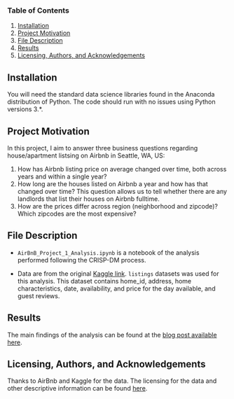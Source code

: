 ### Table of Contents

  1. [Installation](#installation)
  2. [Project Motivation](#motivation)
  3. [File Description](#files)
  4. [Results](#results)
  5. [Licensing, Authors, and Acknowledgements](#licensing)
  
## Installation <a name = "installation"></a>

You will need the standard data science libraries found in the Anaconda distribution of Python. The code should run with no issues using Python versions 3.*.

## Project Motivation <a name = "motivation"></a>
In this project, I aim to answer three business questions regarding house/apartment listsing on Airbnb in Seattle, WA, US: 
1. How has Airbnb listing price on average changed over time, both across years and within a single year? 
2. How long are the houses listed on Airbnb a year and how has that changed over time? This question allows us to tell whether there are any landlords that list their houses on Airbnb fulltime. 
3. How are the prices differ across region (neighborhood and zipcode)? Which zipcodes are the most expensive?

## File Description <a name = "files"></a>

* `AirBnB_Project_1_Analysis.ipynb` is a notebook of the analysis performed following the CRISP-DM process.

* Data are from the original [Kaggle link](https://www.kaggle.com/airbnb/seattle). `listings` datasets was used for this analysis. This dataset contains home_id, address, home characteristics, date, availability, and price for the day available, and guest reviews.

## Results <a name = "results"></a>

The main findings of the analysis can be found at the [blog post available here](). 

## Licensing, Authors, and Acknowledgements <a name = "licensing"></a>
  
Thanks to AirBnb and Kaggle for the data. The licensing for the data and other descriptive information can be found [here](https://www.kaggle.com/airbnb/seattle).
  
  
